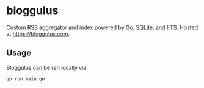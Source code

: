 # bloggulus
Custom RSS aggregator and index powered by [Go](https://golang.org/), [SQLite](https://www.sqlite.org/index.html), and [FTS](https://www.sqlite.org/fts3.html).
Hosted at https://bloggulus.com.

## Usage
Bloggulus can be ran locally via:
```
go run main.go
```
